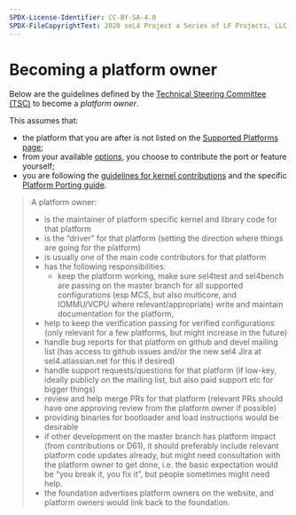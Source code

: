 ```yaml
---
SPDX-License-Identifier: CC-BY-SA-4.0
SPDX-FileCopyrightText: 2020 seL4 Project a Series of LF Projects, LLC.
---
```


# Becoming a platform owner

Below are the guidelines defined by the [Technical Steering Committee
(TSC)](https://sel4.systems/Foundation/TSC/) to become a *platform owner*.

This assumes that:
* the platform that you are after is not listed on the [Supported Platforms
  page](/Hardware/);
* from your available [options](/Hardware/index.html#not-in-the-lists-below),
  you choose to contribute the port or feature yourself;
* you are following the [guidelines for kernel
  contributions](../projects/sel4/kernel-contribution.html#) and the specific
  [Platform Porting guide](/projects/sel4/porting).





> A platform owner:
> * is the maintainer of platform specific kernel and library code for that
>   platform
> * is the “driver” for that platform (setting the direction where things are
>   going for the platform)
> * is usually one of the main code contributors for that platform
> * has the following responsibilities:
>   * keep the platform working, make sure sel4test and sel4bench are passing on
>     the master branch for all supported configurations (esp MCS, but also
>     multicore, and IOMMU/VCPU where relevant/appropriate) write and maintain
>     documentation for the platform,
> * help to keep the verification passing for verified configurations (only
>   relevant for a few platforms, but might increase in the future)
> * handle bug reports for that platform on github and devel mailing list (has
>   access to github issues and/or the new sel4 Jira at sel4.atlassian.net for
>   this if desired)
> * handle support requests/questions for that platform (if low-key, ideally
>   publicly on the mailing list, but also paid support etc for bigger things)
> * review and help merge PRs for that platform (relevant PRs should have one
>   approving review from the platform owner if possible)
> * providing binaries for bootloader and load instructions would be desirable
> * if other development on the master branch has platform impact (from
>   contributions or D61), it should preferably include relevant platform code
>   updates already, but might need consultation with the platform owner to get
>   done, i.e. the basic expectation would be “you break it, you fix it”, but
>   people sometimes might need help.
> * the foundation advertises platform owners on the website, and platform owners
>   would link back to the foundation.
